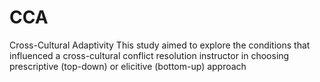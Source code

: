 # CCA
Cross-Cultural Adaptivity
This study aimed to explore the conditions that influenced a cross-cultural conflict resolution instructor in choosing prescriptive (top-down) or elicitive (bottom-up) approach
